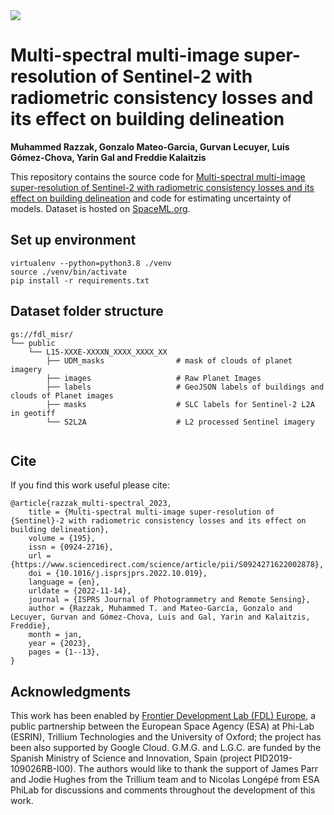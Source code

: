 <img src="https://images.squarespace-cdn.com/content/v1/5b5740828ab72299c0747f05/1563553398375-M5CAV18Z00IGJ2GJMF9X/fdleuropeESA.png?format=1500w">

# Multi-spectral multi-image super-resolution of Sentinel-2 with radiometric consistency losses and its effect on building delineation

**Muhammed Razzak, Gonzalo Mateo-Garcia, Gurvan Lecuyer, Luis Gómez-Chova, Yarin Gal and Freddie Kalaitzis**

This repository contains the source code for [Multi-spectral multi-image super-resolution of Sentinel-2 with radiometric consistency losses and its effect on building delineation](https://doi.org/10.1016/j.isprsjprs.2022.10.019) and code for estimating uncertainty of models. Dataset is hosted on [SpaceML.org](https://spaceml.org/repo/project/61c0a1b9ff8868000dfb79e1).

## Set up environment

```
virtualenv --python=python3.8 ./venv
source ./venv/bin/activate
pip install -r requirements.txt
```

## Dataset folder structure

```
gs://fdl_misr/
└── public
    └── L15-XXXE-XXXXN_XXXX_XXXX_XX
        ├── UDM_masks                # mask of clouds of planet imagery
        ├── images                   # Raw Planet Images
        ├── labels                   # GeoJSON labels of buildings and clouds of Planet images
        ├── masks                    # SLC labels for Sentinel-2 L2A in geotiff
        └── S2L2A                    # L2 processed Sentinel imagery
        
```

## Cite

If you find this work useful please cite:

```
@article{razzak_multi-spectral_2023,
	title = {Multi-spectral multi-image super-resolution of {Sentinel}-2 with radiometric consistency losses and its effect on building delineation},
	volume = {195},
	issn = {0924-2716},
	url = {https://www.sciencedirect.com/science/article/pii/S0924271622002878},
	doi = {10.1016/j.isprsjprs.2022.10.019},
	language = {en},
	urldate = {2022-11-14},
	journal = {ISPRS Journal of Photogrammetry and Remote Sensing},
	author = {Razzak, Muhammed T. and Mateo-García, Gonzalo and Lecuyer, Gurvan and Gómez-Chova, Luis and Gal, Yarin and Kalaitzis, Freddie},
	month = jan,
	year = {2023},
	pages = {1--13},
}
```

## Acknowledgments

This work has been enabled by [Frontier Development Lab (FDL) Europe](https://fdleurope.org/), a public partnership between the European Space Agency (ESA) at Phi-Lab (ESRIN), Trillium Technologies and the University of Oxford; the project has been also supported by Google Cloud. G.M.G. and L.G.C. are funded by the Spanish Ministry of Science and Innovation, Spain (project PID2019-109026RB-I00). The authors would like to thank the support of James Parr and Jodie Hughes from the Trillium team and to Nicolas Longépé from ESA PhiLab for discussions and comments throughout the development of this work.
